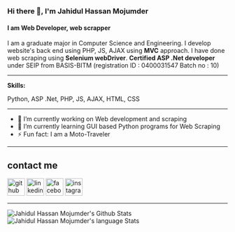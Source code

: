 ### Hi there 👋, I'm Jahidul Hassan Mojumder
#### I am Web Developer, web scrapper
I am a graduate major in Computer Science and Engineering. I develop website's back end using PHP, JS, AJAX using **MVC** approach. I have done web scraping using **Selenium webDriver**. **Certified ASP .Net developer** under SEIP from BASIS-BITM (registration ID : 0400031547 Batch no : 10)

***
**Skills:**

Python, ASP .Net, PHP, JS, AJAX, HTML, CSS

***

- 🔭 I’m currently working on Web development and scraping 
- 🌱 I’m currently learning GUI based Python programs for Web Scraping 
- ⚡ Fun fact: I am a Moto-Traveler 

***
## contact me
[<img src='https://cdn.jsdelivr.net/npm/simple-icons@3.0.1/icons/github.svg' alt='github' height='40'>](https://github.com/J-H-Mojumder)  [<img src='https://cdn.jsdelivr.net/npm/simple-icons@3.0.1/icons/linkedin.svg' alt='linkedin' height='40'>](https://www.linkedin.com/in/md-jahidul-hassan-mojumder/)  [<img src='https://cdn.jsdelivr.net/npm/simple-icons@3.0.1/icons/facebook.svg' alt='facebook' height='40'>](https://www.facebook.com/Jahidul.H.Mojumder)  [<img src='https://cdn.jsdelivr.net/npm/simple-icons@3.0.1/icons/instagram.svg' alt='instagram' height='40'>](https://www.instagram.com/j.h.masum/)  

***
<img align="left" alt="Jahidul Hassan Mojumder's Github Stats" src="https://github-readme-stats.vercel.app/api?username=J-h-Mojumder&show_icons=true&hide_border=true&hide=issues,contribs" />
<img align="left" alt="Jahidul Hassan Mojumder's language Stats" src="https://github-readme-stats.vercel.app/api/top-langs/?username=J-H-Mojumder&show_icons=true&hide_border=true" />
